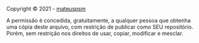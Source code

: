 Copyright © 2021 - [mateuspsm](https://github.com/mateuspsm)

A permissão é concedida, gratuitamente, a qualquer pessoa que obtenha uma cópia deste arquivo, com restrição de publicar como SEU repositório. Porém, sem restrição nos direitos de usar, copiar, modificar e mesclar.
